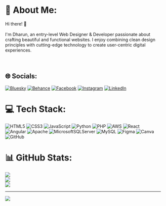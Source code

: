 # 💫 About Me:
Hi there! 👋  <br><br>I'm Dharun, an entry-level Web Designer & Developer passionate about crafting beautiful and functional websites. I enjoy combining clean design principles with cutting-edge technology to create user-centric digital experiences.  <br><br><br>


## 🌐 Socials:
[![Bluesky](https://img.shields.io/badge/bluesky-0285FF?style=for-the-badge&logo=bluesky&logoColor=%23FFFFFF)](https://bsky.app/profile/DD) [![Behance](https://img.shields.io/badge/Behance-1769ff?logo=behance&logoColor=white)](https://behance.net/Cod) [![Facebook](https://img.shields.io/badge/Facebook-%231877F2.svg?logo=Facebook&logoColor=white)](https://facebook.com/@im.dharun) [![Instagram](https://img.shields.io/badge/Instagram-%23E4405F.svg?logo=Instagram&logoColor=white)](https://instagram.com/@im.dharun_zz) [![LinkedIn](https://img.shields.io/badge/LinkedIn-%230077B5.svg?logo=linkedin&logoColor=white)](https://linkedin.com/in/@dharun_cod) 

# 💻 Tech Stack:
![HTML5](https://img.shields.io/badge/html5-%23E34F26.svg?style=for-the-badge&logo=html5&logoColor=white) ![CSS3](https://img.shields.io/badge/css3-%231572B6.svg?style=for-the-badge&logo=css3&logoColor=white) ![JavaScript](https://img.shields.io/badge/javascript-%23323330.svg?style=for-the-badge&logo=javascript&logoColor=%23F7DF1E) ![Python](https://img.shields.io/badge/python-3670A0?style=for-the-badge&logo=python&logoColor=ffdd54) ![PHP](https://img.shields.io/badge/php-%23777BB4.svg?style=for-the-badge&logo=php&logoColor=white) ![AWS](https://img.shields.io/badge/AWS-%23FF9900.svg?style=for-the-badge&logo=amazon-aws&logoColor=white) ![React](https://img.shields.io/badge/react-%2320232a.svg?style=for-the-badge&logo=react&logoColor=%2361DAFB) ![Angular](https://img.shields.io/badge/angular-%23DD0031.svg?style=for-the-badge&logo=angular&logoColor=white) ![Apache](https://img.shields.io/badge/apache-%23D42029.svg?style=for-the-badge&logo=apache&logoColor=white) ![MicrosoftSQLServer](https://img.shields.io/badge/Microsoft%20SQL%20Server-CC2927?style=for-the-badge&logo=microsoft%20sql%20server&logoColor=white) ![MySQL](https://img.shields.io/badge/mysql-4479A1.svg?style=for-the-badge&logo=mysql&logoColor=white) ![Figma](https://img.shields.io/badge/figma-%23F24E1E.svg?style=for-the-badge&logo=figma&logoColor=white) ![Canva](https://img.shields.io/badge/Canva-%2300C4CC.svg?style=for-the-badge&logo=Canva&logoColor=white) ![GitHub](https://img.shields.io/badge/github-%23121011.svg?style=for-the-badge&logo=github&logoColor=white)
# 📊 GitHub Stats:
![](https://github-readme-stats.vercel.app/api?username=@im.dharun&theme=dark&hide_border=false&include_all_commits=true&count_private=false)<br/>
![](https://github-readme-streak-stats.herokuapp.com/?user=@im.dharun&theme=dark&hide_border=false)<br/>
![](https://github-readme-stats.vercel.app/api/top-langs/?username=@im.dharun&theme=dark&hide_border=false&include_all_commits=true&count_private=false&layout=compact)

---
[![](https://visitcount.itsvg.in/api?id=@im.dharun&icon=0&color=0)](https://visitcount.itsvg.in)

<!-- Proudly created with GPRM ( https://gprm.itsvg.in ) -->